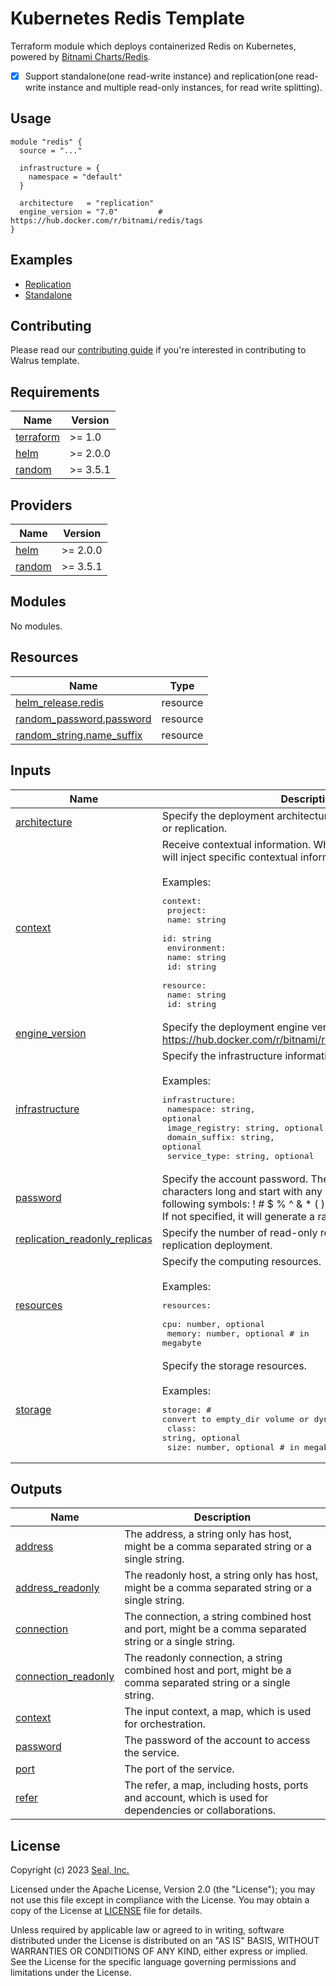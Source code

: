 # Kubernetes Redis Template

Terraform module which deploys containerized Redis on Kubernetes, powered by [Bitnami Charts/Redis](https://github.com/bitnami/charts/tree/main/bitnami/redis).

- [x] Support standalone(one read-write instance) and replication(one read-write instance and multiple read-only instances, for read write splitting).

## Usage

```hcl
module "redis" {
  source = "..."

  infrastructure = {
    namespace = "default"
  }

  architecture   = "replication"
  engine_version = "7.0"         # https://hub.docker.com/r/bitnami/redis/tags
}
```

## Examples

- [Replication](./examples/replication)
- [Standalone](./examples/standalone)

## Contributing

Please read our [contributing guide](./docs/CONTRIBUTING.md) if you're interested in contributing to Walrus template.

<!-- BEGIN_TF_DOCS -->
## Requirements

| Name | Version |
|------|---------|
| <a name="requirement_terraform"></a> [terraform](#requirement\_terraform) | >= 1.0 |
| <a name="requirement_helm"></a> [helm](#requirement\_helm) | >= 2.0.0 |
| <a name="requirement_random"></a> [random](#requirement\_random) | >= 3.5.1 |

## Providers

| Name | Version |
|------|---------|
| <a name="provider_helm"></a> [helm](#provider\_helm) | >= 2.0.0 |
| <a name="provider_random"></a> [random](#provider\_random) | >= 3.5.1 |

## Modules

No modules.

## Resources

| Name | Type |
|------|------|
| [helm_release.redis](https://registry.terraform.io/providers/hashicorp/helm/latest/docs/resources/release) | resource |
| [random_password.password](https://registry.terraform.io/providers/hashicorp/random/latest/docs/resources/password) | resource |
| [random_string.name_suffix](https://registry.terraform.io/providers/hashicorp/random/latest/docs/resources/string) | resource |

## Inputs

| Name | Description | Type | Default | Required |
|------|-------------|------|---------|:--------:|
| <a name="input_architecture"></a> [architecture](#input\_architecture) | Specify the deployment architecture, select from standalone or replication. | `string` | `"standalone"` | no |
| <a name="input_context"></a> [context](#input\_context) | Receive contextual information. When Walrus deploys, Walrus will inject specific contextual information into this field.<br><br>Examples:<pre>context:<br>  project:<br>    name: string<br>    id: string<br>  environment:<br>    name: string<br>    id: string<br>  resource:<br>    name: string<br>    id: string</pre> | `map(any)` | `{}` | no |
| <a name="input_engine_version"></a> [engine\_version](#input\_engine\_version) | Specify the deployment engine version, select from https://hub.docker.com/r/bitnami/redis/tags. | `string` | `"7.0"` | no |
| <a name="input_infrastructure"></a> [infrastructure](#input\_infrastructure) | Specify the infrastructure information for deploying.<br><br>Examples:<pre>infrastructure:<br>  namespace: string, optional<br>  image_registry: string, optional<br>  domain_suffix: string, optional<br>  service_type: string, optional</pre> | <pre>object({<br>    namespace      = optional(string)<br>    image_registry = optional(string, "registry-1.docker.io")<br>    domain_suffix  = optional(string, "cluster.local")<br>    service_type   = optional(string, "NodePort")<br>  })</pre> | `{}` | no |
| <a name="input_password"></a> [password](#input\_password) | Specify the account password. The password must be 16-32 characters long and start with any letter, number, or the following symbols: ! # $ % ^ & * ( ) \_ + - =.<br>If not specified, it will generate a random password. | `string` | `null` | no |
| <a name="input_replication_readonly_replicas"></a> [replication\_readonly\_replicas](#input\_replication\_readonly\_replicas) | Specify the number of read-only replicas under the replication deployment. | `number` | `1` | no |
| <a name="input_resources"></a> [resources](#input\_resources) | Specify the computing resources.<br><br>Examples:<pre>resources:<br>  cpu: number, optional<br>  memory: number, optional       # in megabyte</pre> | <pre>object({<br>    cpu    = optional(number, 0.25)<br>    memory = optional(number, 1024)<br>  })</pre> | <pre>{<br>  "cpu": 0.25,<br>  "memory": 1024<br>}</pre> | no |
| <a name="input_storage"></a> [storage](#input\_storage) | Specify the storage resources.<br><br>Examples:<pre>storage:                         # convert to empty_dir volume or dynamic volume claim template<br>  class: string, optional<br>  size: number, optional         # in megabyte</pre> | <pre>object({<br>    class = optional(string)<br>    size  = optional(number, 10 * 1024)<br>  })</pre> | `null` | no |

## Outputs

| Name | Description |
|------|-------------|
| <a name="output_address"></a> [address](#output\_address) | The address, a string only has host, might be a comma separated string or a single string. |
| <a name="output_address_readonly"></a> [address\_readonly](#output\_address\_readonly) | The readonly host, a string only has host, might be a comma separated string or a single string. |
| <a name="output_connection"></a> [connection](#output\_connection) | The connection, a string combined host and port, might be a comma separated string or a single string. |
| <a name="output_connection_readonly"></a> [connection\_readonly](#output\_connection\_readonly) | The readonly connection, a string combined host and port, might be a comma separated string or a single string. |
| <a name="output_context"></a> [context](#output\_context) | The input context, a map, which is used for orchestration. |
| <a name="output_password"></a> [password](#output\_password) | The password of the account to access the service. |
| <a name="output_port"></a> [port](#output\_port) | The port of the service. |
| <a name="output_refer"></a> [refer](#output\_refer) | The refer, a map, including hosts, ports and account, which is used for dependencies or collaborations. |
<!-- END_TF_DOCS -->

## License

Copyright (c) 2023 [Seal, Inc.](https://seal.io)

Licensed under the Apache License, Version 2.0 (the "License");
you may not use this file except in compliance with the License.
You may obtain a copy of the License at [LICENSE](./LICENSE) file for details.

Unless required by applicable law or agreed to in writing, software
distributed under the License is distributed on an "AS IS" BASIS,
WITHOUT WARRANTIES OR CONDITIONS OF ANY KIND, either express or implied.
See the License for the specific language governing permissions and
limitations under the License.
